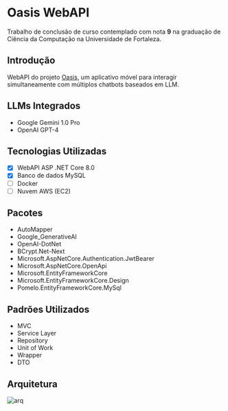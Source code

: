 # Oasis WebAPI

Trabalho de conclusão de curso contemplado com nota **9** na graduação de Ciência da Computação na Universidade de Fortaleza.

## Introdução

WebAPI do projeto [Oasis](https://github.com/davixmns/Oasis), um aplicativo móvel para interagir simultaneamente com múltiplos chatbots baseados em LLM.

## LLMs Integrados

- Google Gemini 1.0 Pro
- OpenAI GPT-4

## Tecnologias Utilizadas

- [x] WebAPI ASP .NET Core 8.0
- [x] Banco de dados MySQL
- [ ] Docker
- [ ] Nuvem AWS (EC2)

## Pacotes
- AutoMapper
- Google_GenerativeAI
- OpenAI-DotNet
- BCrypt.Net-Next
- Microsoft.AspNetCore.Authentication.JwtBearer
- Microsoft.AspNetCore.OpenApi
- Microsoft.EntityFrameworkCore
- Microsoft.EntityFrameworkCore.Design
- Pomelo.EntityFrameworkCore.MySql

## Padrões Utilizados

- MVC
- Service Layer
- Repository
- Unit of Work
- Wrapper
- DTO

## Arquitetura

![arq](https://github.com/davixmns/Oasis-API/assets/82062555/65407a89-d77d-4907-a94a-8af6ed81bb35)
